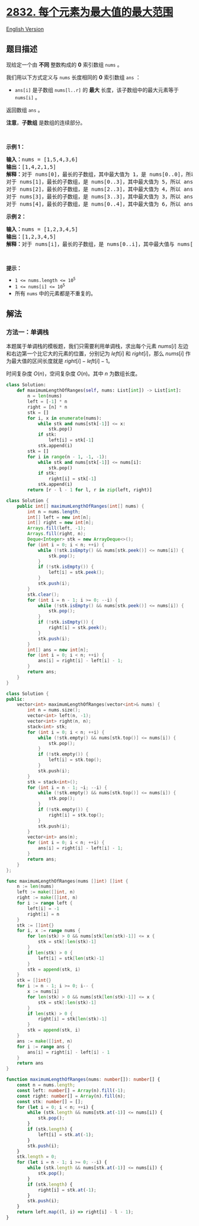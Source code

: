 # [2832. 每个元素为最大值的最大范围](https://leetcode.cn/problems/maximal-range-that-each-element-is-maximum-in-it)

[English Version](/solution/2800-2899/2832.Maximal%20Range%20That%20Each%20Element%20Is%20Maximum%20in%20It/README_EN.md)

<!-- tags:栈,数组,单调栈 -->

## 题目描述

<!-- 这里写题目描述 -->

<p>现给定一个由 <strong>不同</strong> 整数构成的 <strong>0</strong> 索引数组 <code>nums</code> 。</p>

<p>我们用以下方式定义与 <code>nums</code> 长度相同的 <strong>0</strong> 索引数组 <code>ans</code> ：</p>

<ul>
	<li><code>ans[i]</code> 是子数组 <code>nums[l..r]</code> 的 <strong>最大</strong> 长度，该子数组中的最大元素等于 <code>nums[i]</code> 。</li>
</ul>

<p>返回数组 <code>ans</code> 。</p>

<p><strong>注意</strong>，<strong>子数组</strong> 是数组的连续部分。</p>

<p>&nbsp;</p>

<p><strong class="example">示例 1：</strong></p>

<pre>
<b>输入：</b>nums = [1,5,4,3,6]
<b>输出：</b>[1,4,2,1,5]
<b>解释：</b>对于 nums[0]，最长的子数组，其中最大值为 1，是 nums[0..0]，所以 ans[0] = 1。 
对于 nums[1]，最长的子数组，是 nums[0..3]，其中最大值为 5，所以 ans[1] = 4。 
对于 nums[2]，最长的子数组，是 nums[2..3]，其中最大值为 4，所以 ans[2] = 2。 
对于 nums[3]，最长的子数组，是 nums[3..3]，其中最大值为 3，所以 ans[3] = 1。 
对于 nums[4]，最长的子数组，是 nums[0..4]，其中最大值为 6，所以 ans[4] = 5。
</pre>

<p><strong class="example">示例 2：</strong></p>

<pre>
<b>输入：</b>nums = [1,2,3,4,5]
<b>输出：</b>[1,2,3,4,5]
<b>解释：</b>对于 nums[i]，最长的子数组，是 nums[0..i]，其中最大值与 nums[i] 相等，所以 ans[i] = i + 1。
</pre>

<p>&nbsp;</p>

<p><strong>提示：</strong></p>

<ul>
	<li><code>1 &lt;= nums.length &lt;= 10<sup>5</sup></code></li>
	<li><code>1 &lt;= nums[i] &lt;= 10<sup>5</sup></code></li>
	<li>所有&nbsp;<code>nums</code> 中的元素都是不重复的。</li>
</ul>

## 解法

### 方法一：单调栈

本题属于单调栈的模板题，我们只需要利用单调栈，求出每个元素 $nums[i]$ 左边和右边第一个比它大的元素的位置，分别记为 $left[i]$ 和 $right[i]$，那么 $nums[i]$ 作为最大值的区间长度就是 $right[i] - left[i] - 1$。

时间复杂度 $O(n)$，空间复杂度 $O(n)$。其中 $n$ 为数组长度。

<!-- tabs:start -->

```python
class Solution:
    def maximumLengthOfRanges(self, nums: List[int]) -> List[int]:
        n = len(nums)
        left = [-1] * n
        right = [n] * n
        stk = []
        for i, x in enumerate(nums):
            while stk and nums[stk[-1]] <= x:
                stk.pop()
            if stk:
                left[i] = stk[-1]
            stk.append(i)
        stk = []
        for i in range(n - 1, -1, -1):
            while stk and nums[stk[-1]] <= nums[i]:
                stk.pop()
            if stk:
                right[i] = stk[-1]
            stk.append(i)
        return [r - l - 1 for l, r in zip(left, right)]
```

```java
class Solution {
    public int[] maximumLengthOfRanges(int[] nums) {
        int n = nums.length;
        int[] left = new int[n];
        int[] right = new int[n];
        Arrays.fill(left, -1);
        Arrays.fill(right, n);
        Deque<Integer> stk = new ArrayDeque<>();
        for (int i = 0; i < n; ++i) {
            while (!stk.isEmpty() && nums[stk.peek()] <= nums[i]) {
                stk.pop();
            }
            if (!stk.isEmpty()) {
                left[i] = stk.peek();
            }
            stk.push(i);
        }
        stk.clear();
        for (int i = n - 1; i >= 0; --i) {
            while (!stk.isEmpty() && nums[stk.peek()] <= nums[i]) {
                stk.pop();
            }
            if (!stk.isEmpty()) {
                right[i] = stk.peek();
            }
            stk.push(i);
        }
        int[] ans = new int[n];
        for (int i = 0; i < n; ++i) {
            ans[i] = right[i] - left[i] - 1;
        }
        return ans;
    }
}
```

```cpp
class Solution {
public:
    vector<int> maximumLengthOfRanges(vector<int>& nums) {
        int n = nums.size();
        vector<int> left(n, -1);
        vector<int> right(n, n);
        stack<int> stk;
        for (int i = 0; i < n; ++i) {
            while (!stk.empty() && nums[stk.top()] <= nums[i]) {
                stk.pop();
            }
            if (!stk.empty()) {
                left[i] = stk.top();
            }
            stk.push(i);
        }
        stk = stack<int>();
        for (int i = n - 1; ~i; --i) {
            while (!stk.empty() && nums[stk.top()] <= nums[i]) {
                stk.pop();
            }
            if (!stk.empty()) {
                right[i] = stk.top();
            }
            stk.push(i);
        }
        vector<int> ans(n);
        for (int i = 0; i < n; ++i) {
            ans[i] = right[i] - left[i] - 1;
        }
        return ans;
    }
};
```

```go
func maximumLengthOfRanges(nums []int) []int {
	n := len(nums)
	left := make([]int, n)
	right := make([]int, n)
	for i := range left {
		left[i] = -1
		right[i] = n
	}
	stk := []int{}
	for i, x := range nums {
		for len(stk) > 0 && nums[stk[len(stk)-1]] <= x {
			stk = stk[:len(stk)-1]
		}
		if len(stk) > 0 {
			left[i] = stk[len(stk)-1]
		}
		stk = append(stk, i)
	}
	stk = []int{}
	for i := n - 1; i >= 0; i-- {
		x := nums[i]
		for len(stk) > 0 && nums[stk[len(stk)-1]] <= x {
			stk = stk[:len(stk)-1]
		}
		if len(stk) > 0 {
			right[i] = stk[len(stk)-1]
		}
		stk = append(stk, i)
	}
	ans := make([]int, n)
	for i := range ans {
		ans[i] = right[i] - left[i] - 1
	}
	return ans
}
```

```ts
function maximumLengthOfRanges(nums: number[]): number[] {
    const n = nums.length;
    const left: number[] = Array(n).fill(-1);
    const right: number[] = Array(n).fill(n);
    const stk: number[] = [];
    for (let i = 0; i < n; ++i) {
        while (stk.length && nums[stk.at(-1)] <= nums[i]) {
            stk.pop();
        }
        if (stk.length) {
            left[i] = stk.at(-1);
        }
        stk.push(i);
    }
    stk.length = 0;
    for (let i = n - 1; i >= 0; --i) {
        while (stk.length && nums[stk.at(-1)] <= nums[i]) {
            stk.pop();
        }
        if (stk.length) {
            right[i] = stk.at(-1);
        }
        stk.push(i);
    }
    return left.map((l, i) => right[i] - l - 1);
}
```

<!-- tabs:end -->

<!-- end -->

